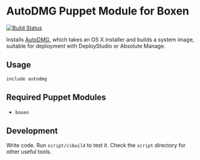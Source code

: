 # AutoDMG Puppet Module for Boxen

[![Build Status](https://travis-ci.org/grahamgilbert/puppet-autodmg.png?branch=master)](https://travis-ci.org/grahamgilbert/puppet-autodmg)

Installs [AutoDMG](http://www.chocolatapp.com), which takes an OS X installer and builds a system image, suitable for deployment with DeployStudio or Absolute Manage.

## Usage

```puppet
include autodmg
```

## Required Puppet Modules

* `boxen`

## Development

Write code. Run `script/cibuild` to test it. Check the `script`
directory for other useful tools.
